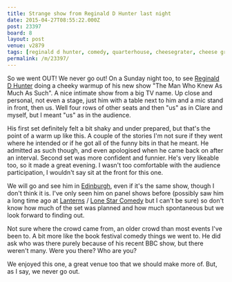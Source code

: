 ```yaml
---
title: Strange show from Reginald D Hunter last night
date: 2015-04-27T08:55:22.000Z
post: 23397
board: 8
layout: post
venue: v2879
tags: [reginald d hunter, comedy, quarterhouse, cheesegrater, cheese grater, music, theatre, venue, creative quarter, creative foundation, comedy, bar, food, pub, "fhrs:359030", edinburgh, lanterns, lone star comedy]
permalink: /m/23397/
---
```

So we went OUT! We never go out! On a Sunday night too, to see <a href="/wiki/reginald+d+hunter">Reginald D Hunter</a> doing a cheeky warmup of his new show "The Man Who Knew As Much As Such". A nice intimate show from a big TV name. Up close and personal, not even a stage, just him with a table next to him and a mic stand in front, then us. Well four rows of other seats and then "us" as in Clare and myself, but I meant "us" as in the audience.

His first set definitely felt a bit shaky and under prepared, but that's the point of a warm up like this. A couple of the stories I'm not sure if they went where he intended or if he got all of the funny bits in that he meant. He admitted as such though, and even apologised when he came back on after an interval. Second set was more confident and funnier. He's very likeable too, so it made a great evening. I wasn't too comfortable with the audience participation, I wouldn't say sit at the front for this one.

We will go and see him in <a href="/wiki/edinburgh">Edinburgh</a>, even if it's the same show, though I don't think it is. I've only seen him on panel shows before (possibly saw him a long time ago at <a href="/wiki/lanterns">Lanterns</a> / <a href="/wiki/lone+star+comedy">Lone Star Comedy</a> but I can't be sure) so don't know how much of the set was planned and how much spontaneous but we look forward to finding out.

Not sure where the crowd came from, an older crowd than most events I've been to. A bit more like the book festival comedy things we went to. He did ask who was there purely because of his recent BBC show, but there weren't many. Were you there? Who are you?

We enjoyed this one, a great venue too that we should make more of. But, as I say, we never go out.
